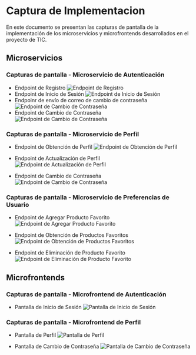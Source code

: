# Captura de Implementacion

En este documento se presentan las capturas de pantalla de la implementación de los microservicios y microfrontends desarrollados en el proyecto de TIC.

## Microservicios

### Capturas de pantalla - Microservicio de Autenticación

- Endpoint de Registro
  ![Endpoint de Registro](./images/backend/C2.testAuthRegisterSuccess.png)
- Endpoint de Inicio de Sesión
  ![Endpoint de Inicio de Sesión](./images/backend/C2.testAuthLoginSuccess.png)
- Endpoinr de envío de correo de cambio de contraseña
  ![Endpoint de Cambio de Contraseña](./images/backend/C2.testAuthSendResetPasswordEmailSuccess.png)
- Endpoint de Cambio de Contraseña
  ![Endpoint de Cambio de Contraseña](./images/backend/C2.testAuthResetPasswordSuccess.png)

### Capturas de pantalla - Microservicio de Perfil

- Endpoint de Obtención de Perfil
  ![Endpoint de Obtención de Perfil](./images/backend/C2.testProfileGetProfileSuccess.png)

- Endpoint de Actualización de Perfil
  ![Endpoint de Actualización de Perfil](./images/backend/C2.testProfileUpdateProfileSuccess.png)

- Endpoint de Cambio de Contraseña
  ![Endpoint de Cambio de Contraseña](./images/backend/C2.testProfileChangePasswordSuccess.png)

### Capturas de pantalla - Microservicio de Preferencias de Usuario

- Endpoint de Agregar Producto Favorito
  ![Endpoint de Agregar Producto Favorito](./images/backend/C2.testUserPrefAddFavProductSuccess.png)

- Endpoint de Obtención de Productos Favoritos
  ![Endpoint de Obtención de Productos Favoritos](./images/backend/C2.testUserPrefGetFavProductSuccess.png)

- Endpoint de Eliminación de Producto Favorito
  ![Endpoint de Eliminación de Producto Favorito](./images/backend/C2.testUserPrefDeleteFavProductSuccess.png)

## Microfrontends

### Capturas de pantalla - Microfrontend de Autenticación

- Pantalla de Inicio de Sesión
  ![Pantalla de Inicio de Sesión](./images/frontend/C2.testLoginScreen.png)

### Capturas de pantalla - Microfrontend de Perfil

- Pantalla de Perfil
  ![Pantalla de Perfil](./images/frontend/C2.testProfileInfoScreen.png)

- Pantalla de Cambio de Contraseña
  ![Pantalla de Cambio de Contraseña](./images/frontend/C2.testProfileChangePasswordScreen.png)
